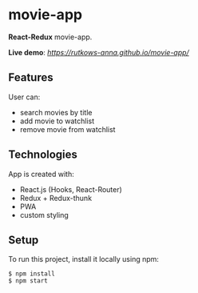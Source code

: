 # movie-app

**React-Redux** movie-app.

**Live demo**: _https://rutkows-anna.github.io/movie-app/_
	
## Features
User can:
* search movies by title
* add movie to watchlist
* remove movie from watchlist

## Technologies
App is created with:
* React.js (Hooks, React-Router)
* Redux + Redux-thunk
* PWA
* custom styling

## Setup
To run this project, install it locally using npm:

```
$ npm install
$ npm start
```
